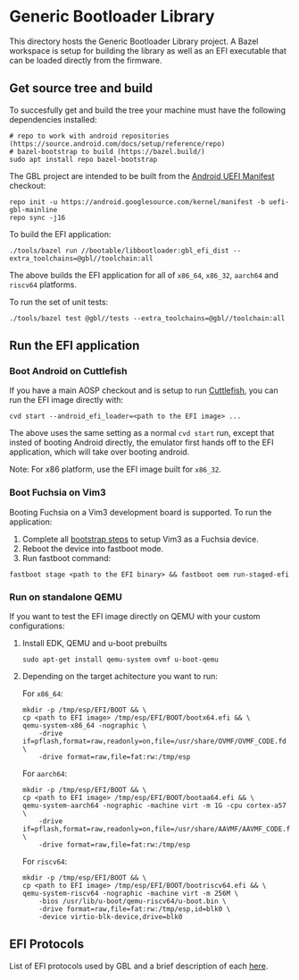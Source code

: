 # Generic Bootloader Library

This directory hosts the Generic Bootloader Library project. A Bazel
workspace is setup for building the library as well as an EFI executable that
can be loaded directly from the firmware.

## Get source tree and build

To succesfully get and build the tree your machine must have the following dependencies installed:

```
# repo to work with android repositories (https://source.android.com/docs/setup/reference/repo)
# bazel-bootstrap to build (https://bazel.build/)
sudo apt install repo bazel-bootstrap
```

The GBL project are intended to be built from the
[Android UEFI Manifest](https://android.googlesource.com/kernel/manifest/+/refs/heads/uefi-gbl-mainline/default.xml)
checkout:

```
repo init -u https://android.googlesource.com/kernel/manifest -b uefi-gbl-mainline
repo sync -j16
```

To build the EFI application:

```
./tools/bazel run //bootable/libbootloader:gbl_efi_dist --extra_toolchains=@gbl//toolchain:all
```
The above builds the EFI application for all of `x86_64`, `x86_32`, `aarch64`
and `riscv64` platforms.

To run the set of unit tests:

```
./tools/bazel test @gbl//tests --extra_toolchains=@gbl//toolchain:all
```

## Run the EFI application

### Boot Android on Cuttlefish

If you have a main AOSP checkout and is setup to run
[Cuttlefish](https://source.android.com/docs/setup/create/cuttlefish), you can
run the EFI image directly with:

```
cvd start --android_efi_loader=<path to the EFI image> ...
```

The above uses the same setting as a normal `cvd start` run, except that
insted of booting Android directly, the emulator first hands off to the EFI
application, which will take over booting android.

Note: For x86 platform, use the EFI image built for `x86_32`.

### Boot Fuchsia on Vim3

Booting Fuchsia on a Vim3 development board is supported. To run the
application:

1. Complete all
[bootstrap steps](https://fuchsia.dev/fuchsia-src/development/hardware/khadas-vim3?hl=en)
to setup Vim3 as a Fuchsia device.
2. Reboot the device into fastboot mode.
3. Run fastboot command:
```
fastboot stage <path to the EFI binary> && fastboot oem run-staged-efi
```

### Run on standalone QEMU

If you want to test the EFI image directly on QEMU with your custom
configurations:

1. Install EDK, QEMU and u-boot prebuilts

   ```
   sudo apt-get install qemu-system ovmf u-boot-qemu
   ```

1. Depending on the target achitecture you want to run:

   For `x86_64`:
   ```
   mkdir -p /tmp/esp/EFI/BOOT && \
   cp <path to EFI image> /tmp/esp/EFI/BOOT/bootx64.efi && \
   qemu-system-x86_64 -nographic \
       -drive if=pflash,format=raw,readonly=on,file=/usr/share/OVMF/OVMF_CODE.fd \
       -drive format=raw,file=fat:rw:/tmp/esp
   ```

   For `aarch64`:
   ```
   mkdir -p /tmp/esp/EFI/BOOT && \
   cp <path to EFI image> /tmp/esp/EFI/BOOT/bootaa64.efi && \
   qemu-system-aarch64 -nographic -machine virt -m 1G -cpu cortex-a57 \
       -drive if=pflash,format=raw,readonly=on,file=/usr/share/AAVMF/AAVMF_CODE.fd \
       -drive format=raw,file=fat:rw:/tmp/esp
   ```

   For `riscv64`:
   ```
   mkdir -p /tmp/esp/EFI/BOOT && \
   cp <path to EFI image> /tmp/esp/EFI/BOOT/bootriscv64.efi && \
   qemu-system-riscv64 -nographic -machine virt -m 256M \
       -bios /usr/lib/u-boot/qemu-riscv64/u-boot.bin \
       -drive format=raw,file=fat:rw:/tmp/esp,id=blk0 \
       -device virtio-blk-device,drive=blk0
   ```

## EFI Protocols

List of EFI protocols used by GBL and a brief description of each [here](./docs/efi_protocols.md).
